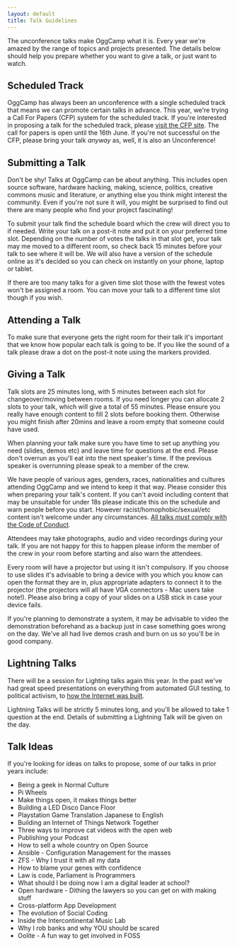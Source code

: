 ```yaml
---
layout: default
title: Talk Guidelines
---
```

The unconference talks make OggCamp what it is.  Every year we're amazed by the range of topics and projects presented.  The details below should help you prepare whether you want to give a talk, or just want to watch.

## Scheduled Track

OggCamp has always been an unconference with a single scheduled track that means we can promote certain talks in advance. This year, we're trying a Call For Papers (CFP) system for the scheduled track. If you're interested in proposing a talk for the scheduled track, please [visit the CFP site](https://cfp.oggcamp.org). The call for papers is open until the 16th June. If you're not successful on the CFP, please bring your talk *anyway* as, well, it is also an Unconference!

## Submitting a Talk

Don't be shy! Talks at OggCamp can be about anything. This includes open source software, hardware hacking, making, science, politics, creative commons music and literature, or anything else you think might interest the community.  Even if  you're not sure it will, you might be surprised to find out there are many people who find your project fascinating!

To submit your talk find the schedule board which the crew will direct you to if needed.  Write your talk on a post-it note and put it on your preferred time slot.  Depending on the number of votes the talks in that slot get, your talk may me moved to a different room, so check back 15 minutes before your talk to see where it will be.  We will also have a version of the schedule online as it's decided so you can check on instantly on your phone, laptop or tablet.

If there are too many talks for a given time slot those with the fewest votes won't be assigned a room. You can move your talk to a different time slot though if you wish.

## Attending a Talk

To make sure that everyone gets the right room for their talk it's important that we know how popular each talk is going to be.  If you like the sound of a talk please draw a dot on the post-it note using the markers provided.

## Giving a Talk

Talk slots are 25 minutes long, with 5 minutes between each slot for changeover/moving between rooms. If you need longer you can allocate 2 slots to your talk, which will give a total of 55 minutes. Please ensure you really have enough content to fill 2 slots before booking them. Otherwise you might finish after 20mins and leave a room empty that someone could have used.

When planning your talk make sure you have time to set up anything you need (slides, demos etc) and leave time for questions at the end.  Please don't overrun as you'll eat into the next speaker's time.  If the previous speaker is overrunning please speak to a member of the crew.

We have people of various ages, genders, races, nationalities and cultures attending OggCamp and we intend to keep it that way.  Please consider this when preparing your talk's content.  If you can't avoid including content that may be unsuitable for under 18s please indicate this on the schedule and warn people before you start. However racist/homophobic/sexual/etc content isn't welcome under any circumstances.  [All talks *must* comply with the Code of Conduct](/code-of-conduct).

Attendees may take photographs, audio and video recordings during your talk. If you are not happy for this to happen please inform the member of the crew in your room before starting and also warn the attendees.

Every room will have a projector but using it isn't compulsory.  If you choose to use slides it's advisable to bring a device with you which you know can open the format they are in, plus appropriate adapters to connect it to the projector (the projectors will all have VGA connectors - Mac users take note!).  Please also bring a copy of your slides on a USB stick in case your device fails.

If you're planning to demonstrate a system, it may be advisable to video the demonstration beforehand as a backup just in case something goes wrong on the day. We've all had live demos crash and burn on us so you'll be in good company.

## Lightning Talks

There will be a session for Lighting talks again this year.  In the past we've had great speed presentations on everything from automated GUI testing, to political activism, to [how the Internet was built](http://www.nathandumont.com/blog/this-jen-is-the-internet).

Lightning Talks will be strictly 5 minutes long, and you'll be allowed to take 1 question at the end.  Details of submitting a Lightning Talk will be given on the day.

## Talk Ideas

If you're looking for ideas on talks to propose, some of our talks in prior years include:

* Being a geek in Normal Culture
* Pi Wheels
* Make things open, it makes things better
* Building a LED Disco Dance Floor
* Playstation Game Translation Japanese to English
* Building an Internet of Things Network Together
* Three ways to improve cat videos with the open web
* Publishing your Podcast
* How to sell a whole country on Open Source
* Ansible - Configuration Management for the masses
* ZFS - Why I trust it with all my data
* How to blame your genes with confidence
* Law is code, Parliament is Programmers
* What should I be doing now I am a digital leader at school?
* Open hardware - Dithing the lawyers so you can get on with making stuff
* Cross-platform App Development
* The evolution of Social Coding
* Inside the Intercontinental Music Lab
* Why I rob banks and why YOU should be scared
* Oolite - A fun way to get involved in FOSS
